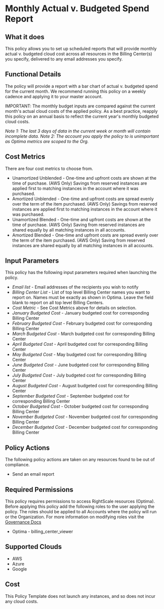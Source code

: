# Monthly Actual v. Budgeted Spend Report

## What it does

This policy allows you to set up scheduled reports that will provide monthly actual v. budgeted cloud cost across all resources in the Billing Center(s) you specify, delivered to any email addresses you specify.

## Functional Details

The policy will provide a report with a bar chart of actual v. budgeted spend for the current month. We recommend running this policy on a weekly cadence and applying it to your master account.

IMPORTANT: The monthly budget inputs are compared against the current month's actual cloud costs of the applied policy. As a best practice, reapply this policy on an annual basis to reflect the current year's monthly budgeted cloud costs.

_Note 1: The last 3 days of data in the current week or month will contain incomplete data._
_Note 2: The account you apply the policy to is unimportant as Optima metrics are scoped to the Org._

## Cost Metrics

There are four cost metrics to choose from.

- Unamortized Unblended - One-time and upfront costs are shown at the time of purchase. (AWS Only) Savings from reserved instances are applied first to matching instances in the account where it was purchased.
- Amortized Unblended - One-time and upfront costs are spread evenly over the term of the item purchased. (AWS Only) Savings from reserved instances are applied first to matching instances in the account where it was purchased.
- Unamortized Blended - One-time and upfront costs are shown at the time of purchase. (AWS Only) Saving from reserved instances are shared equally by all matching instances in all accounts.
- Amortized Blended - One-time and upfront costs are spread evenly over the term of the item purchased. (AWS Only) Saving from reserved instances are shared equally by all matching instances in all accounts.

## Input Parameters

This policy has the following input parameters required when launching the policy.

- *Email list* - Email addresses of the recipients you wish to notify
- *Billing Center List* - List of top level Billing Center names you want to report on.  Names must be exactly as shown in Optima. Leave the field blank to report on all top level Billing Centers.
- *Cost Metric* -  See Cost Metrics above for details on selection.
- *January Budgeted Cost* - January budgeted cost for corresponding Billing Center
- *February Budgeted Cost* - February budgeted cost for corresponding Billing Center
- *March Budgeted Cost* - March budgeted cost for corresponding Billing Center
- *April Budgeted Cost* - April budgeted cost for corresponding Billing Center
- *May Budgeted Cost* - May budgeted cost for corresponding Billing Center
- *June Budgeted Cost* - June budgeted cost for corresponding Billing Center
- *July Budgeted Cost* - July budgeted cost for corresponding Billing Center
- *August Budgeted Cost* - August budgeted cost for corresponding Billing Center
- *September Budgeted Cost* - September budgeted cost for corresponding Billing Center
- *October Budgeted Cost* - October budgeted cost for corresponding Billing Center
- *November Budgeted Cost* - November budgeted cost for corresponding Billing Center
- *December Budgeted Cost* - December budgeted cost for corresponding Billing Center

## Policy Actions

The following policy actions are taken on any resources found to be out of compliance.

- Send an email report

## Required Permissions

This policy requires permissions to access RightScale resources (Optima).  Before applying this policy add the following roles to the user applying the policy.  The roles should be applied to all Accounts where the policy will run or the Organization. For more information on modifying roles visit the [Governance Docs](https://docs.rightscale.com/cm/ref/user_roles.html)

- Optima - billing_center_viewer

## Supported Clouds

- AWS
- Azure
- Google

## Cost

This Policy Template does not launch any instances, and so does not incur any cloud costs.
